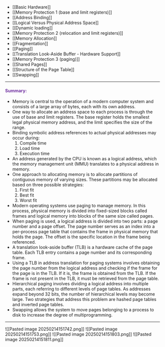
- [[Basic Hardware]]
- [[Memory Protection 1 (base and limit registers)]]
- [[Address Binding]]
- [[Logical Versus Physical Address Space]]
- [[Dynamic loading]]
- [[Memory Protection 2 (relocation and limit registers)]]
- [[Memory Allocation]]
- [[Fragmentation]]
- [[Paging]]
- [[Translation Look-Aside Buffer - Hardware Support]]
- [[Memory Protection 3 (paging)]]
- [[Shared Pages]]
- [[Structure of the Page Table]]
- [[Swapping]]

---
#### <span style="color:rgb(112, 48, 160)">Summary:</span> 

- Memory is central to the operation of a modern computer system and consists of a large array of bytes, each with its own address.
- One way to allocate an address space to each process is through the use of base and limit registers. The base register holds the smallest legal physical memory address, and the limit specifies the size of the range.
- Binding symbolic address references to actual physical addresses may occur during:
  1. Compile time
  2. Load time
  3. Execution time
- An address generated by the CPU is known as a logical address, which the memory management unit (MMU) translates to a physical address in memory.
- One approach to allocating memory is to allocate partitions of contiguous memory of varying sizes. These partitions may be allocated based on three possible strategies:
  1. First fit
  2. Best fit
  3. Worst fit
- Modern operating systems use paging to manage memory. In this process, physical memory is divided into fixed-sized blocks called frames and logical memory into blocks of the same size called pages.
- When paging is used, a logical address is divided into two parts: a page number and a page offset. The page number serves as an index into a per-process page table that contains the frame in physical memory that holds the page. The offset is the specific location in the frame being referenced.
- A translation look-aside buffer (TLB) is a hardware cache of the page table. Each TLB entry contains a page number and its corresponding frame.
- Using a TLB in address translation for paging systems involves obtaining the page number from the logical address and checking if the frame for the page is in the TLB. If it is, the frame is obtained from the TLB. If the frame is not present in the TLB, it must be retrieved from the page table.
- Hierarchical paging involves dividing a logical address into multiple parts, each referring to different levels of page tables. As addresses expand beyond 32 bits, the number of hierarchical levels may become large. Two strategies that address this problem are hashed page tables and inverted page tables.
- Swapping allows the system to move pages belonging to a process to disk to increase the degree of multiprogramming.

---

![[Pasted image 20250214151742.png]]
![[Pasted image 20250214151753.png]]
![[Pasted image 20250214151803.png]]
![[Pasted image 20250214151811.png]]